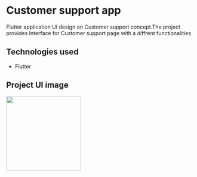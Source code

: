# Customer support app 

Flutter application UI design on Customer support concept.The project provides Interface for Customer support page with a diffrent functionalities

## Technologies used
* Flutter

## Project UI image
<img src="https://github.com/Sagarnaikg/Custormer-support-app-UI/blob/master/phone.png" width=200px />
